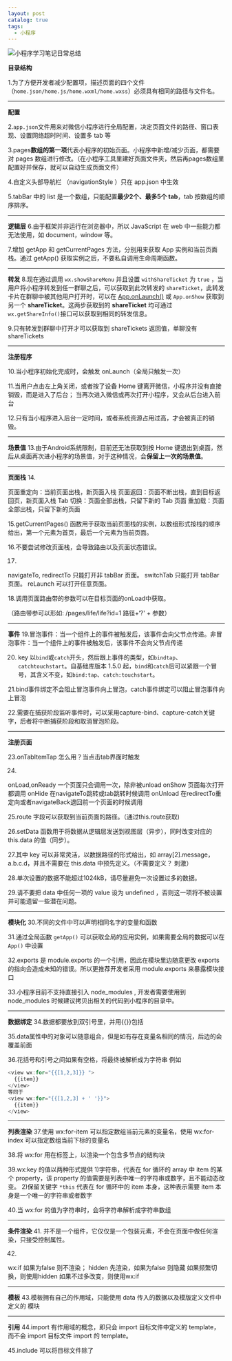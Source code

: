 ```yaml
---
layout: post
catalog: true
tags:
  - 小程序
---
```

![小程序学习笔记日常总结](https://upload-images.jianshu.io/upload_images/6943526-8e8e15ec07a4ecbc.png?imageMogr2/auto-orient/strip%7CimageView2/2/w/1240)

**目录结构**

1.为了方便开发者减少配置项，描述页面的四个文件（`home.json/home.js/home.wxml/home.wxss`）必须具有相同的路径与文件名。

------

**配置**

2.`app.json`文件用来对微信小程序进行全局配置，决定页面文件的路径、窗口表现、设置网络超时时间、设置多 tab 等

3.pages**数组的第一项**代表小程序的初始页面。小程序中新增/减少页面，都需要对 pages 数组进行修改。（在小程序工具里建好页面文件夹，然后再pages数组里配置好并保存，就可以自动生成页面文件）

4.自定义头部导航栏 （navigationStyle ）只在 app.json 中生效

5.tabBar 中的 list 是一个数组，只能配置**最少2个、最多5个 tab**，tab 按数组的顺序排序。

------

**逻辑层**
6.由于框架并非运行在浏览器中，所以 JavaScript 在 web 中一些能力都无法使用，如 document，window 等。

7.增加 getApp 和 getCurrentPages 方法，分别用来获取 App 实例和当前页面栈。通过 getApp() 获取实例之后，不要私自调用生命周期函数。

------

**转发**
8.现在通过调用 `wx.showShareMenu` 并且设置 `withShareTicket` 为 `true` ，当用户将小程序转发到任一群聊之后，可以获取到此次转发的 `shareTicket`，此转发卡片在群聊中被其他用户打开时，可以在  [App.onLaunch()](https://link.jianshu.com/?t=https%3A%2F%2Fdevelopers.weixin.qq.com%2Fminiprogram%2Fdev%2Fframework%2Fapp-service%2Fapp.html)  或 `App.onShow` 获取到另一个 **shareTicket**。这两步获取到的 **shareTicket** 均可通过 `wx.getShareInfo()`接口可以获取到相同的转发信息。

9.只有转发到群聊中打开才可以获取到 shareTickets 返回值，单聊没有 shareTickets

------

**注册程序**

10.当小程序初始化完成时，会触发 onLaunch（全局只触发一次）

11.当用户点击左上角关闭，或者按了设备 Home 键离开微信，小程序并没有直接销毁，而是进入了后台；
当再次进入微信或再次打开小程序，又会从后台进入前台

12.只有当小程序进入后台一定时间，或者系统资源占用过高，才会被真正的销毁。

------

**场景值**
13.由于Android系统限制，目前还无法获取到按 Home 键退出到桌面，然后从桌面再次进小程序的场景值，对于这种情况，会**保留上一次的场景值**。

------

**页面栈**
14.

页面重定向：当前页面出栈，新页面入栈
页面返回：页面不断出栈，直到目标返回页，新页面入栈
Tab 切换：页面全部出栈，只留下新的 Tab 页面
重加载：页面全部出栈，只留下新的页面

15.getCurrentPages() 函数用于获取当前页面栈的实例，以数组形式按栈的顺序给出，第一个元素为首页，最后一个元素为当前页面。

16.不要尝试修改页面栈，会导致路由以及页面状态错误。

17.

navigateTo, redirectTo 只能打开非 tabBar 页面。
switchTab 只能打开 tabBar 页面。
reLaunch 可以打开任意页面。

18.调用页面路由带的参数可以在目标页面的onLoad中获取。

（路由带参可以形如: /pages/life/life?id=1 路径+‘?' + 参数）

------

**事件**
19.冒泡事件：当一个组件上的事件被触发后，该事件会向父节点传递。非冒泡事件：当一个组件上的事件被触发后，该事件不会向父节点传递

20. key 以`bind`或`catch`开头，然后跟上事件的类型，如`bindtap`、`catchtouchstart`。自基础库版本 1.5.0 起，`bind`和`catch`后可以紧跟一个冒号，其含义不变，如`bind:tap`、`catch:touchstart`。

21.bind事件绑定不会阻止冒泡事件向上冒泡，catch事件绑定可以阻止冒泡事件向上冒泡

22.需要在捕获阶段监听事件时，可以采用capture-bind、capture-catch关键字，后者将中断捕获阶段和取消冒泡阶段。

------

**注册页面**

23.onTabItemTap 怎么用？当点击tab界面时触发

24.

onLoad,onReady 一个页面只会调用一次，除非被unload
onShow 页面每次打开都调用
onHide 在navigateTo跳转或tab跳转时候调用
onUnload 在redirectTo重定向或者navigateBack退回前一个页面的时候调用

25.route 字段可以获取到当前页面的路径。（通过this.route获取)

26.setData 函数用于将数据从逻辑层发送到视图层（异步），同时改变对应的 this.data 的值（同步）。

27.其中 key 可以非常灵活，以数据路径的形式给出，如 array[2].message，a.b.c.d，并且不需要在 this.data 中预先定义。（不需要定义？ 刺激）

28.单次设置的数据不能超过1024kB，请尽量避免一次设置过多的数据。

29.请不要把 data 中任何一项的 value 设为 undefined ，否则这一项将不被设置并可能遗留一些潜在问题。

------

**模块化**
30.不同的文件中可以声明相同名字的变量和函数

31.通过全局函数  `getApp()` 可以获取全局的应用实例，如果需要全局的数据可以在 `App()` 中设置

32.exports 是 module.exports 的一个引用，因此在模块里边随意更改 exports 的指向会造成未知的错误。所以更推荐开发者采用 module.exports 来暴露模块接口

33.小程序目前不支持直接引入 node_modules , 开发者需要使用到 node_modules 时候建议拷贝出相关的代码到小程序的目录中。

------

**数据绑定**
34.数据都要放到双引号里，并用{{}}包括

35.data属性中的对象可以随意组合，但是如有存在变量名相同的情况，后边的会覆盖前面

36.花括号和引号之间如果有空格，将最终被解析成为字符串
例如

```js
<view wx:for="{{[1,2,3]}} ">
  {{item}}
</view>
等同于
<view wx:for="{{[1,2,3] + ' '}}">
  {{item}}
</view>
```

------

**列表渲染**
37.使用 wx:for-item 可以指定数组当前元素的变量名，使用 wx:for-index 可以指定数组当前下标的变量名

38.将 wx:for 用在<block/>标签上，以渲染一个包含多节点的结构块

39.wx:key 的值以两种形式提供
1)字符串，代表在 for 循环的 array 中 item 的某个 property，该 property 的值需要是列表中唯一的字符串或数字，且不能动态改变。
2)保留关键字 `*this` 代表在 for 循环中的 item 本身，这种表示需要 item 本身是一个唯一的字符串或者数字

40.当 wx:for 的值为字符串时，会将字符串解析成字符串数组

------

**条件渲染**
41.<block/> 并不是一个组件，它仅仅是一个包装元素，不会在页面中做任何渲染，只接受控制属性。

42.

wx:if 如果为false 则不渲染；
hidden 先渲染，如果为false 则隐藏
如果频繁切换，则使用hidden
如果不过多改变，则使用wx:if

------

**模板**
43.模板拥有自己的作用域，只能使用 data 传入的数据以及模版定义文件中定义的 <wxs /> 模块

------

**引用**
44.import 有作用域的概念，即只会 import 目标文件中定义的 template，而不会 import 目标文件 import 的 template。

45.include 可以将目标文件除了 <template/> <wxs/> 外的整个代码引入，相当于是拷贝到 include 位置

------

**WXS模块**
46.每个 wxs 模块均有一个内置的 module 对象。

47.wxs文件引入方式：

```
<wxs src="./../tools.wxs" module="tools" />
```

48.wxs 模块均为单例，wxs 模块在第一次被引用时，会自动初始化为单例对象。多个页面，多个地方，多次引用，使用的都是同一个 wxs 模块对象。

49.module 属性是当前 <wxs> 标签的模块名。在单个 wxml 文件内，建议其值唯一。有重复模块名则按照先后顺序覆盖（后者覆盖前者）。不同文件之间的 wxs 模块名不会相互覆盖。

------

**WXSS**
50.rpx（responsive pixel）: 可以根据屏幕宽度进行自适应。规定屏幕宽为750rpx。如在 iPhone6 上，屏幕宽度为375px，共有750个物理像素，则750rpx = 375px = 750物理像素，1rpx = 0.5px = 1物理像素。

51.开发微信小程序时设计师可以用 **iPhone6** 作为视觉稿的标准。

52.**使用@import语句可以导入外联样式表**，@import后跟需要导入的外联样式表的相对路径，用;表示语句结束。(导入外部的UI库)

------

**组件模板**
53.在组件模板中可以提供一个 <slot> 节点，用于承载组件引用时提供的子节点。

54.在组件定义时的选项中启用多slot支持

```
Component({
  options: {
    multipleSlots: true // 在组件定义时的选项中启用多slot支持
  },
  properties: { /* ... */ },
  methods: { /* ... */ }
})
```

55.可以在这个组件的wxml中使用多个slot，以不同的 name 来区分。
使用时，用 slot 属性来将节点插入到不同的slot上。

1)组件和引用组件的页面不能使用id选择器（#a）、属性选择器（[a]）和标签名选择器，请改用class选择器。
2)组件和引用组件的页面中使用后代选择器（.a .b）在一些极端情况下会有非预期的表现，如遇，请避免使用。
3)子元素选择器（.a>.b）只能用于 view 组件与其子节点之间，用于其他组件可能导致非预期的情况。
4)继承样式，如 font 、 color ，会从组件外继承到组件内。
5)除继承样式外， app.wxss 中的样式、组件所在页面的的样式对自定义组件无效

57.组件希望接受外部传入的样式类（类似于 view 组件的 hover-class 属性）。此时可以在 Component 中用 externalClasses 定义段定义若干个外部样式类。

------

**Component构造器**
58.properties ，组件的对外属性，是属性名到属性设置的映射表，属性设置中可包含三个字段， type 表示属性类型、 value 表示属性初始值、 observer 表示属性值被更改时的响应函数

59.在 properties 定义段中，属性名采用驼峰写法（propertyName）；在 wxml 中，指定属性值时则对应使用连字符写法（component-tag-name property-name="attr value"），应用于数据绑定时采用驼峰写法（attr="{{propertyName}}"）。

------

**组件事件**
60.自定义组件触发事件时，需要使用 triggerEvent 方法，指定事件名、detail对象和事件选项

-----

**behaviors**
61.每个 behavior 可以包含一组属性、数据、生命周期函数和方法，组件引用它时，它的属性、数据和方法会被合并到组件中，生命周期函数也会在对应时机被调用。每个组件可以引用多个 behavior 。 behavior 也可以引用其他 behavior 。

62.behavior 需要使用 Behavior() 构造器定义。

63.[wx://form-field](https://link.jianshu.com/?t=wx%3A%2F%2Fform-field) 代表一个内置 behavior ，它使得这个自定义组件有类似于表单控件的行为。

------

**组件间关系**
64.父子组件有相互间的关系，相互间的通信往往比较复杂。此时在组件定义时加入 relations 定义段，可以解决这样的问题（通过relation来告诉组件他的父节点是谁 或者 他的子节点是谁）

65.relations中type选项：目标组件的相对关系，可选的值为 parent 、 child 、 ancestor 、 descendant

------

**插件**
66.插件是对一组 js 接口或 [自定义组件](https://link.jianshu.com/?t=https%3A%2F%2Fdevelopers.weixin.qq.com%2Fminiprogram%2Fdev%2Fframework%2Fcustom-component%2F)的封装，用于提供给第三方小程序调用。插件必须嵌入在其他小程序中才能被用户使用。

------

**分包加载**
67.首页的 TAB 页面必须在 app（主包）内

------

**多线程worker**
68.一些异步处理的任务，可以放置于 Worker 中运行，待运行结束后，再把结果返回到小程序主线程。Worker 运行于一个单独的全局上下文与线程中，不能直接调用主线程的方法。 Worker 与主线程之间的数据传输，双方使用 Worker.postMessage() 来发送数据，[Worker.onMessage()](https://link.jianshu.com/?t=https%3A%2F%2Fdevelopers.weixin.qq.com%2Fminiprogram%2Fdev%2Fapi%2FcreateWorker.html) 来接收数据，传输的数据并不是直接共享，而是被复制的

1） Worker 最大并发数量限制为 1 个，创建下一个前请用 Worker.terminate() 结束当前 Worker
2）Worker 内代码只能 require 指定 Worker 路径内的文件，无法引用其它路径
3）Worker 的入口文件由 wx.createWorker() 时指定，开发者可动态指定 Worker 入口文件
4）Worker 内不支持 wx 系列的 API
5）Workers 之间不支持发送消息

------

**兼容**
70.可以通过 `wx.getSystemInfo` 或者 `wx.getSystemInfoSync` 获取到小程序的基础库版本号。也可以通过 `wx.canIUse` [详情](https://link.jianshu.com/?t=https%3A%2F%2Fdevelopers.weixin.qq.com%2Fminiprogram%2Fdev%2Fapi%2Fapi-caniuse.html) 来判断是否可以在该基础库版本下直接使用对应的API或者组件

------

**运行机制**
71.假如用户已经打开过某小程序，然后在一定时间内再次打开该小程序，此时无需重新启动，只需将后台态的小程序切换到前台，这个过程就是热启动；冷启动指的是用户首次打开或小程序被微信主动销毁后再次打开的情况，此时小程序需要重新加载启动。（热启动，打开过，一段时间内再次打开
冷启动，第一次打开，或者销毁后再打开）

72.小程序冷启动时如果发现有新版本，将会异步下载新版本的代码包，并同时用客户端本地的包进行启动，即新版本的小程序需要等下一次冷启动才会应用上。（如果第一次打开，就是直接下载新版本。
如果以前打开过，就先用老包，然后后台异步下载新包，再次冷启动后时替换）

73.（只有销毁后才算真正的关闭小程序，下次打开就时冷启动）
1）小程序没有重启的概念
2）当小程序进入后台，客户端会维持一段时间的运行状态，超过一定时间后（目前是5分钟）会被微信主动销毁
3）当短时间内（5s）连续收到两次以上收到系统内存告警，会进行小程序的销毁

74.再次打开逻辑
可以设置打开上次的页面，
也可以设置打开直接到首页
使用wx.reLaunch 打开指定页面

------

**优化建议**
75.用户传输的数据，需要将其转换为字符串形式传递，同时把转换后的数据内容拼接成一份 JS 脚本，再通过执行 JS 脚本的形式传递到两边独立环境。

76.数据到达视图层并不是实时的。

77.常见的setData操作错误
1） 频繁的去 setData
2）每次 setData 都传递大量新数据
3）后台态页面进行 setData

78.建议开发者尽量减少使用大图片资源

79.有必要尽量减少代码包的大小，因为代码包大小直接影响到下载速度，从而影响用户的首次打开体验

80.控制代码包内图片资源。GZIP 对基于文本资源的压缩效果最好，在压缩较大文件时往往可高达 70%-80% 的压缩率，而如果对已经压缩的资源（例如大多数的图片格式）则效果甚微。

81.及时清理没有使用到的代码和资源

------

**发起请求**
82.最终发送给服务器的数据是 String 类型，如果传入的 data 不是 String 类型，会被转换成 String




